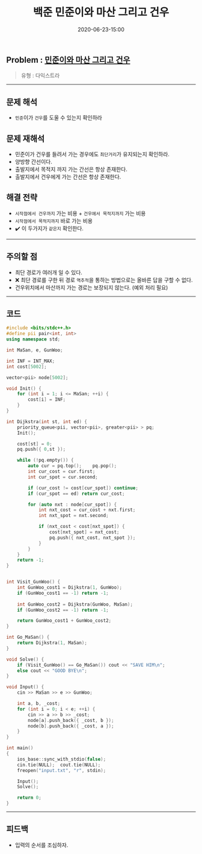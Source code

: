 ﻿---
title: 백준 민준이와 마산 그리고 건우
date: 2020-06-23-15:00
categories:
- PS

tags:
- baekjoon
- PS
- Problem Solve
- 다익스트라
---

## Problem : [민준이와 마산 그리고 건우](https://www.acmicpc.net/problem/18223)
> 유형 : 다익스트라

---


 
## 문제 해석
* `민준`이가 `건우`를 도울 수 있는지 확인하라

## 문제 재해석
* 민준이가 건우를 들려서 가는 경우에도 `최단거리`가 유지되는지 확인하라.
* 양방향 간선이다.
* 출발지에서 목적지 까지 가는 간선은 항상 존재한다.
* 출발지에서 건우에게 가는 간선은 항상 존재한다.

## 해결 전략
* `시작점에서 건우까지` 가는 비용 + `건우에서 목적지까지` 가는 비용
* `시작점에서 목적지까지` 바로 가는 비용
* :heavy_check_mark: 이 두가지가 `같은지` 확인한다.

---

## 주의할 점
* 최단 경로가 여러개 일 수 있다.
* :x: 최단 경로를 구한 뒤 경로 `역추적`을 통하는 방법으로는 올바른 답을 구할 수 없다.
* 건우위치에서 마산까지 가는 경로는 보장되지 않는다. (예외 처리 필요)


---

## 코드

```c++
#include <bits/stdc++.h>
#define pii pair<int, int>
using namespace std;

int MaSan, e, GunWoo;

int INF = INT_MAX;
int cost[5002];

vector<pii> node[5002];

void Init() {
    for (int i = 1; i <= MaSan; ++i) {
        cost[i] = INF;
    }
}

int Dijkstra(int st, int ed) {
    priority_queue<pii, vector<pii>, greater<pii> > pq;
    Init();

    cost[st] = 0;
    pq.push({ 0,st });

    while (!pq.empty()) {
        auto cur = pq.top();    pq.pop();
        int cur_cost = cur.first;
        int cur_spot = cur.second;

        if (cur_cost != cost[cur_spot]) continue;
        if (cur_spot == ed) return cur_cost;

        for (auto nxt : node[cur_spot]) {
            int nxt_cost = cur_cost + nxt.first;
            int nxt_spot = nxt.second;

            if (nxt_cost < cost[nxt_spot]) {
                cost[nxt_spot] = nxt_cost;
                pq.push({ nxt_cost, nxt_spot });
            }
        }
    }
    return -1;
}


int Visit_GunWoo() {
    int GunWoo_cost1 = Dijkstra(1, GunWoo);
    if (GunWoo_cost1 == -1) return -1;
    
    int GunWoo_cost2 = Dijkstra(GunWoo, MaSan);
    if (GunWoo_cost2 == -1) return -1;

    return GunWoo_cost1 + GunWoo_cost2;
}

int Go_MaSan() {
    return Dijkstra(1, MaSan);
}

void Solve() {
    if (Visit_GunWoo() == Go_MaSan()) cout << "SAVE HIM\n";
    else cout << "GOOD BYE\n";
}

void Input() {
    cin >> MaSan >> e >> GunWoo;

    int a, b, _cost;
    for (int i = 0; i < e; ++i) {
        cin >> a >> b >> _cost;
        node[a].push_back({ _cost, b });
        node[b].push_back({ _cost, a });
    }
}

int main()
{
    ios_base::sync_with_stdio(false);
    cin.tie(NULL);  cout.tie(NULL);
    freopen("input.txt", "r", stdin);

    Input();
    Solve();

    return 0;
}
```


---


## 피드백
* 입력의 순서를 조심하자.